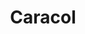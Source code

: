 ---
title: Caracol
date: 
draft: false

# descripcion
description : Caracol

materials: Plata 925

color: Plateado

dimensions: 1,4 cm

code: 01-03-0258

type: "Aros"

categories: []

price: $3.000,00

price_eftvo: $2.550,00

# Images
# first image will be shown in the product page
images:
  # - image: "images/path_to_image"
  # La ubicacion de las imagenes es imagenes/Aros/Aros.Microcubic/01-03-0258-caracol
  - image: "./images/aros/microcubic/01-03-0258-caracol_a.jpeg"
  - image: "./images/aros/microcubic/01-03-0258-caracol_b.jpeg"
---